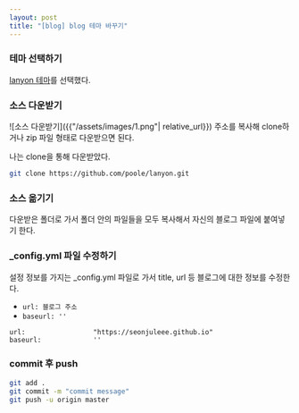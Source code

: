 ```yaml
---
layout: post
title: "[blog] blog 테마 바꾸기"
---
```


### 테마 선택하기
[lanyon 테마](https://github.com/poole/lanyon)를 선택했다.  


### 소스 다운받기
<!-- 이미지 수정하기 -->
![소스 다운받기]({{"/assets/images/1.png"| relative_url}})
주소를 복사해 clone하거나 zip 파일 형태로 다운받으면 된다.

나는 clone을 통해 다운받았다.

```bash
git clone https://github.com/poole/lanyon.git
```  


### 소스 옮기기
다운받은 폴더로 가서 폴더 안의 파일들을 모두 복사해서 자신의 블로그 파일에 붙여넣기 한다.  


### _config.yml 파일 수정하기
설정 정보를 가지는 _config.yml 파일로 가서 title, url 등 블로그에 대한 정보를 수정한다.
- `url: 블로그 주소`
- `baseurl: ''`

```
url:                 "https://seonjuleee.github.io"
baseurl:             ''
```  


### commit 후 push
```bash
git add .
git commit -m "commit message"
git push -u origin master
```
  